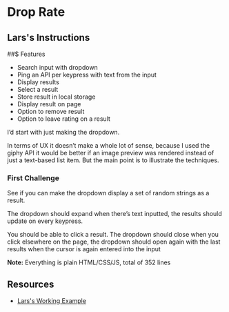 # Drop Rate

## Lars's Instructions

##$ Features

- Search input with dropdown
- Ping an API per keypress with text from the input
- Display results
- Select a result
- Store result in local storage
- Display result on page
- Option to remove result
- Option to leave rating on a result

I’d start with just making the dropdown.

In terms of UX it doesn’t make a whole lot of sense, because I used the giphy API it would be better if an image preview was rendered instead of just a text-based list item. But the main point is to illustrate the techniques.

### First Challenge
See if you can make the dropdown display a set of random strings as a result.

The dropdown should expand when there’s text inputted, the results should update on every keypress.

You should be able to click a result. The dropdown should close when you click elsewhere on the page, the dropdown should open again with the last results when the cursor is again entered into the input

**Note:** Everything is plain HTML/CSS/JS, total of 352 lines

## Resources

- [Lars's Working Example](https://datene.github.io/droprate/index.html)